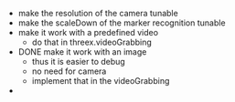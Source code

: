 - make the resolution of the camera tunable
- make the scaleDown of the marker recognition tunable
- make it work with a predefined video 
  - do that in threex.videoGrabbing
- DONE make it work with an image
  - thus it is easier to debug
  - no need for camera
  - implement that in the videoGrabbing
- 
